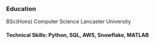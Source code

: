 

### Education
BSc(Hons) Computer Science Lancaster University

#### Technical Skills: Python, SQL, AWS, Snowflake, MATLAB
